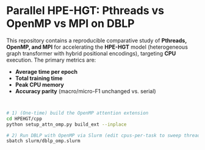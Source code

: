 # Parallel HPE-HGT: Pthreads vs OpenMP vs MPI on DBLP 

This repository contains a reproducible comparative study of **Pthreads, OpenMP, and MPI** for accelerating the **HPE-HGT** model (heterogeneous graph transformer with hybrid positional encodings), targeting **CPU** execution. The primary metrics are:

- **Average time per epoch**
- **Total training time**
- **Peak CPU memory**
- **Accuracy parity** (macro/micro-F1 unchanged vs. serial)

```bash


# 1) (One-time) build the OpenMP attention extension
cd HPEHGT/cpp
python setup_attn_omp.py build_ext --inplace

# 2) Run DBLP with OpenMP via Slurm (edit cpus-per-task to sweep threads)
sbatch slurm/dblp_omp.slurm


